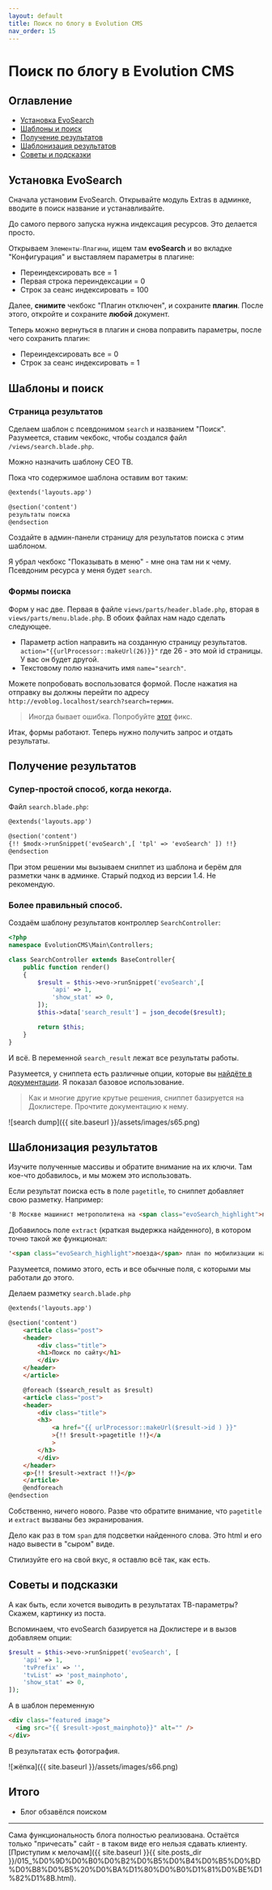 ```yaml
---
layout: default
title: Поиск по блогу в Evolution CMS
nav_order: 15
---
```


# Поиск по блогу в Evolution CMS

## Оглавление

- [Установка EvoSearch](#part1)
- [Шаблоны и поиск](#part2)
- [Получение результатов](#part3)
- [Шаблонизация результатов](#part4)
- [Советы и подсказки](#part5)

## Установка EvoSearch <a name="part1"></a>

Сначала установим EvoSearch. Открывайте модуль Extras в админке, вводите в поиск название и устанавливайте.

До самого первого запуска нужна индексация ресурсов. Это делается просто.

Открываем `Элементы-Плагины`, ищем там **evoSearch** и во вкладке "Конфигурация" и выставляем параметры в плагине:

- Переиндексировать все = 1
- Первая строка переиндексации = 0
- Строк за сеанс индексировать = 100

Далее, **снимите** чекбокс "Плагин отключен", и сохраните **плагин**. После этого, откройте и сохраните **любой** документ.

Теперь можно вернуться в плагин и снова поправить параметры, после чего сохранить плагин:

- Переиндексировать все = 0
- Строк за сеанс индексировать = 1

## Шаблоны и поиск <a name="part2"></a>

### Страница результатов

Сделаем шаблон с псевдонимом `search` и названием "Поиск". Разумеется, ставим чекбокс, чтобы создался файл `/views/search.blade.php`.

Можно назначить шаблону СЕО ТВ.

Пока что содержимое шаблона оставим вот таким:

<!-- prettier-ignore -->
```html
@extends('layouts.app')

@section('content')
результаты поиска
@endsection
```

Создайте в админ-панели страницу для результатов поиска с этим шаблоном.

Я убрал чекбокс "Показывать в меню" - мне она там ни к чему. Псевдоним ресурса у меня будет `search`.

### Формы поиска

Форм у нас две. Первая в файле `views/parts/header.blade.php`, вторая в `views/parts/menu.blade.php`. В обоих файлах нам надо сделать следующее.

- Параметр action направить на созданную страницу результатов.
  `action="{{urlProcessor::makeUrl(26)}}"` где 26 - это мой id страницы. У вас он будет другой.
- Текстовому полю назначить имя `name="search"`.

Можете попробовать воспользоватся формой. После нажатия на отправку вы должны перейти по адресу `http://evoblog.localhost/search?search=термин`.

> Иногда бывает ошибка. Попробуйте [этот](https://github.com/webber12/evoSearch/issues/31) фикс.

Итак, формы работают. Теперь нужно получить запрос и отдать результаты.

## Получение результатов <a name="part3"></a>

### Супер-простой способ, когда некогда.

Файл `search.blade.php`:

<!-- prettier-ignore -->
```html
@extends('layouts.app')

@section('content')
{!! $modx->runSnippet('evoSearch',[ 'tpl' => 'evoSearch' ]) !!}
@endsection
```

При этом решении мы вызываем сниппет из шаблона и берём для разметки чанк в админке. Старый подход из версии 1.4. Не рекомендую.

### Более правильный способ.

Создаём шаблону результатов контроллер `SearchController`:

```php
<?php
namespace EvolutionCMS\Main\Controllers;

class SearchController extends BaseController{
    public function render()
    {
        $result = $this->evo->runSnippet('evoSearch',[
            'api' => 1,
            'show_stat' => 0,
        ]);
        $this->data['search_result'] = json_decode($result);

        return $this;
    }
}
```

И всё. В переменной `search_result` лежат все результаты работы.

Разумеется, у сниппета есть различные опции, которые вы [найдёте в документации](https://github.com/evocms-community/docs/blob/master/ru/04_Компоненты/evoSearch/index.md). Я показал базовое использование.

> Как и многие другие крутые решения, сниппет базируется на Доклистере. Прочтите документацию к нему.

![search dump]({{ site.baseurl }}/assets/images/s65.png)

## Шаблонизация результатов <a name="part4"></a>

Изучите полученные массивы и обратите внимание на их ключи. Там кое-что добавилось, и мы можем это использовать.

Если результат поиска есть в поле `pagetitle`, то сниппет добавляет свою разметку. Например:

<!-- prettier-ignore -->
```html
'В Москве машинист метрополитена на <span class="evoSearch_highlight">поезде</span> скрылся от сотрудника военкомата'
```

Добавилось поле `extract` (краткая выдержка найденного), в котором точно такой же функционал:

<!-- prettier-ignore -->
```html
'<span class="evoSearch_highlight">поезда</span> план по мобилизации на участке был даже перевыполнен, заводить дело действительно не стали. Поиски про … о сих пор.'
```

Разумеется, помимо этого, есть и все обычные поля, с которыми мы работали до этого.

Делаем разметку `search.blade.php`

<!-- prettier-ignore -->
```html
@extends('layouts.app')

@section('content')
    <article class="post">
    <header>
        <div class="title">
        <h1>Поиск по сайту</h1>
        </div>
    </header>
    </article>

    @foreach ($search_result as $result)
    <article class="post">
    <header>
        <div class="title">
        <h3>
            <a href="{{ urlProcessor::makeUrl($result->id ) }}"
            >{!! $result->pagetitle !!}</a
            >
        </h3>
        </div>
    </header>
    <p>{!! $result->extract !!}</p>
    </article>
    @endforeach
@endsection
```

Собственно, ничего нового. Разве что обратите внимание, что `pagetitle` и `extract` вызваны без экранирования.

Дело как раз в том `span` для подсветки найденного слова. Это html и его надо вывести в "сыром" виде.

Стилизуйте его на свой вкус, я оставлю всё так, как есть.

## Советы и подсказки <a name="part5"></a>

А как быть, если хочется выводить в результатах ТВ-параметры? Скажем, картинку из поста.

Вспоминаем, что evoSearch базируется на Доклистере и в вызов добавляем опции:

```php
$result = $this->evo->runSnippet('evoSearch', [
    'api' => 1,
    'tvPrefix' => '',
    'tvList' => 'post_mainphoto',
    'show_stat' => 0,
]);
```

А в шаблон переменную

```html
<div class="featured image">
  <img src="{{ $result->post_mainphoto}}" alt="" />
</div>
```

В результатах есть фотография.

![жёпка]({{ site.baseurl }}/assets/images/s66.png)

## Итого

- Блог обзавёлся поиском

---

Сама функциональность блога полностью реализована. Остаётся только "причесать" сайт - в таком виде его нельзя сдавать клиенту. [Приступим к мелочам]({{ site.baseurl }}{{ site.posts_dir }}/015_%D0%9D%D0%B0%D0%B2%D0%B5%D0%B4%D0%B5%D0%BD%D0%B8%D0%B5%20%D0%BA%D1%80%D0%B0%D1%81%D0%BE%D1%82%D1%8B.html).
